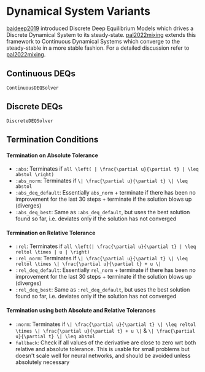 # Dynamical System Variants

[baideep2019](@cite) introduced Discrete Deep Equilibrium Models which drives a Discrete Dynamical System to its steady-state. [pal2022mixing](@cite) extends this framework to Continuous Dynamical Systems which converge to the steady-stable in a more stable fashion. For a detailed discussion refer to [pal2022mixing](@cite).

## Continuous DEQs

```@docs
ContinuousDEQSolver
```

## Discrete DEQs

```@docs
DiscreteDEQSolver
```

## Termination Conditions

#### Termination on Absolute Tolerance

  - `:abs`: Terminates if ``all \left( | \frac{\partial u}{\partial t} | \leq abstol \right)``
  - `:abs_norm`: Terminates if ``\| \frac{\partial u}{\partial t} \| \leq abstol``
  - `:abs_deq_default`: Essentially `abs_norm` + terminate if there has been no improvement for the last 30 steps + terminate if the solution blows up (diverges)
  - `:abs_deq_best`: Same as `:abs_deq_default`, but uses the best solution found so far, i.e. deviates only if the solution has not converged

#### Termination on Relative Tolerance

  - `:rel`: Terminates if ``all \left(| \frac{\partial u}{\partial t} | \leq reltol \times | u | \right)``
  - `:rel_norm`: Terminates if ``\| \frac{\partial u}{\partial t} \| \leq reltol \times \| \frac{\partial u}{\partial t} + u \|``
  - `:rel_deq_default`: Essentially `rel_norm` + terminate if there has been no improvement for the last 30 steps + terminate if the solution blows up (diverges)
  - `:rel_deq_best`: Same as `:rel_deq_default`, but uses the best solution found so far, i.e. deviates only if the solution has not converged

#### Termination using both Absolute and Relative Tolerances

  - `:norm`: Terminates if ``\| \frac{\partial u}{\partial t} \| \leq reltol \times \| \frac{\partial u}{\partial t} + u \|`` &
    ``\| \frac{\partial u}{\partial t} \| \leq abstol``
  - `fallback`: Check if all values of the derivative are close to zero wrt both relative and absolute tolerance. This is usable for small problems
    but doesn't scale well for neural networks, and should be avoided unless absolutely necessary

